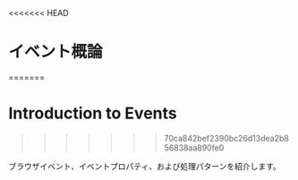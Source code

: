 <<<<<<< HEAD
# イベント概論
=======
# Introduction to Events
>>>>>>> 70ca842bef2390bc26d13dea2b856838aa890fe0

ブラウザイベント、イベントプロパティ、および処理パターンを紹介します。
